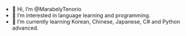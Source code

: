 - 👋 Hi, I’m @MarabelyTenorio
- 👀 I’m interested in language learning and programming.
- 🌱 I’m currently learning Korean, Chinese, Japanese, C# and Python advanced.

<!---
MarabelyTenorio/MarabelyTenorio is a ✨ special ✨ repository because its `README.md` (this file) appears on your GitHub profile.
You can click the Preview link to take a look at your changes.
--->
